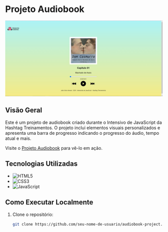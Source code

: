 # Projeto Audiobook

![Captura de Tela do Audiobook](./images/54240452-58d3-4b94-a374-69caccc0429f.jpg)

## Visão Geral

Este é um projeto de audiobook criado durante o Intensivo de JavaScript da Hashtag Treinamentos. O projeto inclui elementos visuais personalizados e apresenta uma barra de progresso indicando o progresso do áudio, tempo atual e mais.

Visite o [Projeto Audiobook](https://audiobook-js.vercel.app/) para vê-lo em ação.

## Tecnologias Utilizadas

- ![HTML5](https://img.shields.io/badge/HTML5-E34F26?logo=html5&logoColor=white&style=flat-square&labelColor=E34F26)
- ![CSS3](https://img.shields.io/badge/CSS3-1572B6?logo=css3&logoColor=white&style=flat-square&labelColor=1572B6)
- ![JavaScript](https://img.shields.io/badge/JavaScript-F7DF1E?logo=javascript&logoColor=black&style=flat-square&labelColor=F7DF1E)

## Como Executar Localmente

1. Clone o repositório:

   ```bash
   git clone https://github.com/seu-nome-de-usuario/audiobook-project.git
